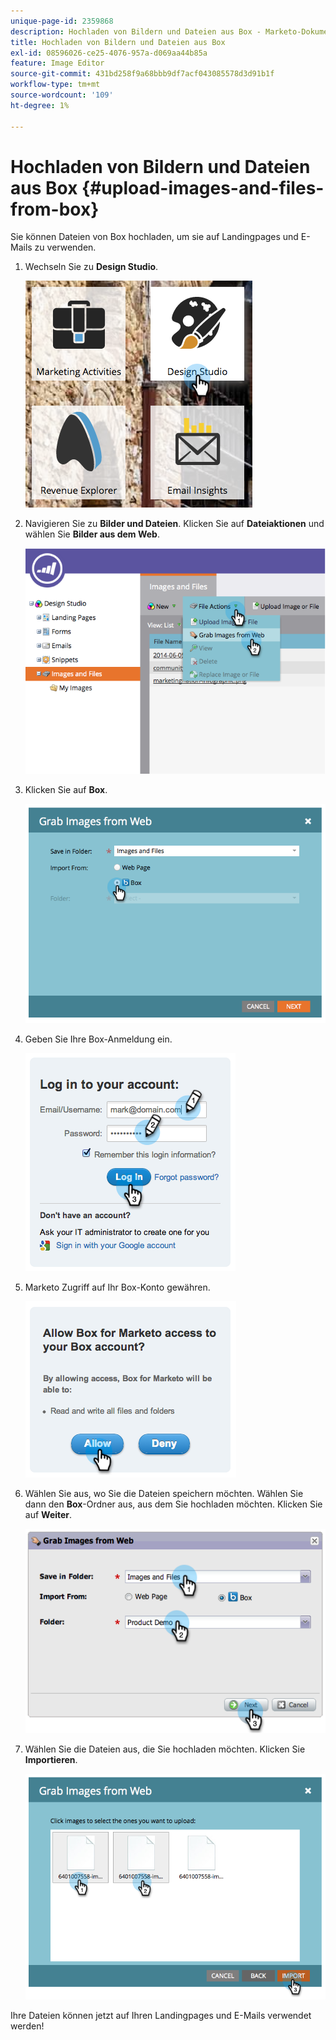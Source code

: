 ```yaml
---
unique-page-id: 2359868
description: Hochladen von Bildern und Dateien aus Box - Marketo-Dokumente - Produktdokumentation
title: Hochladen von Bildern und Dateien aus Box
exl-id: 08596026-ce25-4076-957a-d069aa44b85a
feature: Image Editor
source-git-commit: 431bd258f9a68bbb9df7acf043085578d3d91b1f
workflow-type: tm+mt
source-wordcount: '109'
ht-degree: 1%

---
```


# Hochladen von Bildern und Dateien aus Box {#upload-images-and-files-from-box}

Sie können Dateien von Box hochladen, um sie auf Landingpages und E-Mails zu verwenden.

1. Wechseln Sie zu **Design Studio**.

   ![](assets/designstudio-3.png)

1. Navigieren Sie zu **Bilder und Dateien**. Klicken Sie auf **Dateiaktionen** und wählen Sie **Bilder aus dem Web**.

   ![](assets/image2014-9-16-12-3a50-3a40.png)

1. Klicken Sie auf **Box**.

   ![](assets/image2014-9-16-12-3a50-3a56.png)

1. Geben Sie Ihre Box-Anmeldung ein.

   ![](assets/image2014-9-16-12-3a51-3a10.png)

1. Marketo Zugriff auf Ihr Box-Konto gewähren.

   ![](assets/image2014-9-16-12-3a51-3a28.png)

1. Wählen Sie aus, wo Sie die Dateien speichern möchten. Wählen Sie dann den **Box**-Ordner aus, aus dem Sie hochladen möchten. Klicken Sie auf **Weiter**.

   ![](assets/image2014-9-16-12-3a51-3a59.png)

1. Wählen Sie die Dateien aus, die Sie hochladen möchten. Klicken Sie **Importieren**.

   ![](assets/image2014-9-16-12-3a52-3a15.png)

Ihre Dateien können jetzt auf Ihren Landingpages und E-Mails verwendet werden!
